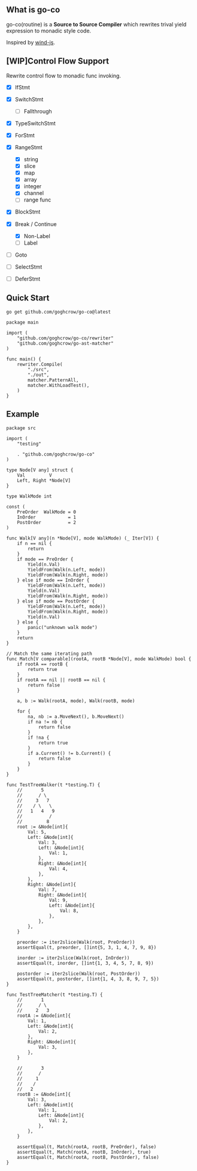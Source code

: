 ## What is go-co

go-co(routine) is a **Source to Source Compiler** which rewrites trival yield expression to monadic style code.

Inspired by [wind-js](https://github.com/JeffreyZhao/wind).

## [WIP]Control Flow Support

Rewrite control flow to monadic func invoking.

- [x] IfStmt
- [x] SwitchStmt
  - [ ] Fallthrough
- [x] TypeSwitchStmt
- [x] ForStmt
- [x] RangeStmt
  - [x] string
  - [x] slice
  - [x] map
  - [x] array
  - [x] integer
  - [x] channel
  - [ ] range func
- [x] BlockStmt
- [x] Break / Continue 
  - [x] Non-Label
  - [ ] Label
- [ ] Goto
- [ ] SelectStmt
- [ ] DeferStmt


## Quick Start

`go get github.com/goghcrow/go-co@latest`

```golang
package main

import (
    "github.com/goghcrow/go-co/rewriter"
    "github.com/goghcrow/go-ast-matcher"
)

func main() {
    rewriter.Compile(
        "./src",
        "./out",
        matcher.PatternAll,
        matcher.WithLoadTest(),
    )
}
```

## Example

````golang
package src

import (
	"testing"

	. "github.com/goghcrow/go-co"
)

type Node[V any] struct {
	Val         V
	Left, Right *Node[V]
}

type WalkMode int

const (
	PreOrder  WalkMode = 0
	InOrder            = 1
	PostOrder          = 2
)

func Walk[V any](n *Node[V], mode WalkMode) (_ Iter[V]) {
	if n == nil {
		return
	}
	if mode == PreOrder {
		Yield(n.Val)
		YieldFrom(Walk(n.Left, mode))
		YieldFrom(Walk(n.Right, mode))
	} else if mode == InOrder {
		YieldFrom(Walk(n.Left, mode))
		Yield(n.Val)
		YieldFrom(Walk(n.Right, mode))
	} else if mode == PostOrder {
		YieldFrom(Walk(n.Left, mode))
		YieldFrom(Walk(n.Right, mode))
		Yield(n.Val)
	} else {
		panic("unknown walk mode")
	}
	return
}

// Match the same iterating path
func Match[V comparable](rootA, rootB *Node[V], mode WalkMode) bool {
	if rootA == rootB {
		return true
	}
	if rootA == nil || rootB == nil {
		return false
	}

	a, b := Walk(rootA, mode), Walk(rootB, mode)

	for {
		na, nb := a.MoveNext(), b.MoveNext()
		if na != nb {
			return false
		}
		if !na {
			return true
		}
		if a.Current() != b.Current() {
			return false
		}
	}
}

func TestTreeWalker(t *testing.T) {
	//       5
	//      / \
	//     3   7
	//    / \   \
	//   1   4   9
	//          /
	//         8
	root := &Node[int]{
		Val: 5,
		Left: &Node[int]{
			Val: 3,
			Left: &Node[int]{
				Val: 1,
			},
			Right: &Node[int]{
				Val: 4,
			},
		},
		Right: &Node[int]{
			Val: 7,
			Right: &Node[int]{
				Val: 9,
				Left: &Node[int]{
					Val: 8,
				},
			},
		},
	}

	preorder := iter2slice(Walk(root, PreOrder))
	assertEqual(t, preorder, []int{5, 3, 1, 4, 7, 9, 8})

	inorder := iter2slice(Walk(root, InOrder))
	assertEqual(t, inorder, []int{1, 3, 4, 5, 7, 8, 9})

	postorder := iter2slice(Walk(root, PostOrder))
	assertEqual(t, postorder, []int{1, 4, 3, 8, 9, 7, 5})
}

func TestTreeMatcher(t *testing.T) {
	//       1
	//      / \
	//     2   3
	rootA := &Node[int]{
		Val: 1,
		Left: &Node[int]{
			Val: 2,
		},
		Right: &Node[int]{
			Val: 3,
		},
	}

	//       3
	//      /
	//     1
	//    /
	//   2
	rootB := &Node[int]{
		Val: 3,
		Left: &Node[int]{
			Val: 1,
			Left: &Node[int]{
				Val: 2,
			},
		},
	}

	assertEqual(t, Match(rootA, rootB, PreOrder), false)
	assertEqual(t, Match(rootA, rootB, InOrder), true)
	assertEqual(t, Match(rootA, rootB, PostOrder), false)
}
````